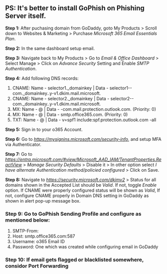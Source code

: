 ## PS: It's better to install GoPhish on Phishing Server itself.

**Step 1:** After puchasing domain from GoDaddy, goto My Products > Scroll down to Websites & Marketing > Purchase _Microsoft 365 Email Essentials Plan_.

**Step 2:** In the same dashboard setup email.

**Step 3:** Navigate back to My Products > Go to *Email & Office Dashboard* > Select Manage > Click on *Advance Security* Setting and Enable *SMTP Authentication*.

**Step 4:** Add following DNS records:
  1. CNAME: Name - selector1._domainkey | Data - selector1-<domain>-com._domainkey.<id>.y-v1.dkim.mail.microsoft.
  2. CNAME: Name - selector2._domainkey | Data - selector2-<domain>-com._domainkey.<id>.y-v1.dkim.mail.microsoft.
  3. MX: Name - @ | Data - <domain>-com.mail.protection.outlook.com. (Priority: 0)
  4. MX: Name - @	| Data - smtp.office365.com. (Priority: 0)
  5. TXT: Name - @ | Data - v=spf1 include:spf.protection.outlook.com -all

**Step 5:** Sign in to your o365 Account.

**Step 6:** Go to *https://mysignins.microsoft.com/security-info*, and setup MFA via Authenticator.

**Step 7:** Go to *https://entra.microsoft.com/#view/Microsoft_AAD_IAM/TenantProperties.ReactView* > *Manage Security Defaults* > Disable it > In other option select _I have alternate Authentication method/policied configured_ > Click on Save.

**Step 8:** Navigate to *https://security.microsoft.com/dkimv2* > Status for all domains shown in the Accepted List should be *Valid*. If not, toggle *Enable* option. If CNAME were properly configured status will be shown as *Valid*, If not, configure CNAME properly in Domain DNS setting in GoDaddy as shown in alert pop-up message box.

### Step 9: Go to GoPhish Sending Profile and configure as mentioned below:
  1. SMTP-From: <Sending Domain to Bypass SPF-Checks>
  2. Host: smtp.office365.com:587
  3. Username: o365 Email ID
  4. Password: One which was created while configuring email in GoDaddy

### Step 10: If email gets flagged or blacklisted somewhere, considor Port Forwarding
